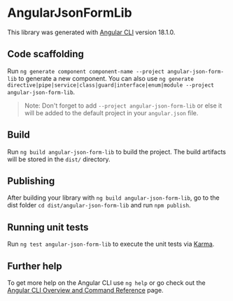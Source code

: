 # AngularJsonFormLib

This library was generated with [Angular CLI](https://github.com/angular/angular-cli) version 18.1.0.

## Code scaffolding

Run `ng generate component component-name --project angular-json-form-lib` to generate a new component. You can also use `ng generate directive|pipe|service|class|guard|interface|enum|module --project angular-json-form-lib`.
> Note: Don't forget to add `--project angular-json-form-lib` or else it will be added to the default project in your `angular.json` file. 

## Build

Run `ng build angular-json-form-lib` to build the project. The build artifacts will be stored in the `dist/` directory.

## Publishing

After building your library with `ng build angular-json-form-lib`, go to the dist folder `cd dist/angular-json-form-lib` and run `npm publish`.

## Running unit tests

Run `ng test angular-json-form-lib` to execute the unit tests via [Karma](https://karma-runner.github.io).

## Further help

To get more help on the Angular CLI use `ng help` or go check out the [Angular CLI Overview and Command Reference](https://angular.dev/tools/cli) page.
